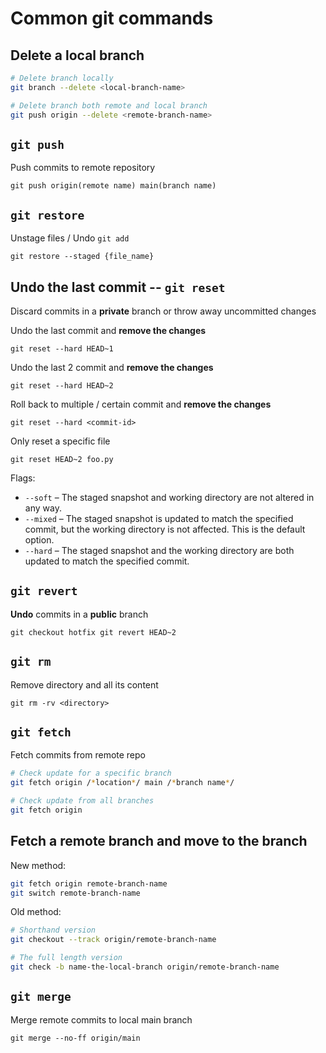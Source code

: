# Common git commands

## Delete a local branch

```bash
# Delete branch locally
git branch --delete <local-branch-name>

# Delete branch both remote and local branch
git push origin --delete <remote-branch-name>
```

## `git push`

Push commits to remote repository

```
git push origin(remote name) main(branch name)
```

## `git restore`

Unstage files / Undo `git add`

```
git restore --staged {file_name}
```

## Undo the last commit -- `git reset`

Discard commits in a **private** branch or throw away uncommitted changes

Undo the last commit and **remove the changes**
```
git reset --hard HEAD~1
```

Undo the last 2 commit and **remove the changes**
```
git reset --hard HEAD~2
```

Roll back to multiple / certain commit and **remove the changes**
```
git reset --hard <commit-id>
```

Only reset a specific file
```
git reset HEAD~2 foo.py
```

Flags: 

- `--soft` – The staged snapshot and working directory are not altered in any way.
- `--mixed` – The staged snapshot is updated to match the specified commit, but the working directory is not affected. This is the default option.
- `--hard` – The staged snapshot and the working directory are both updated to match the specified commit.

## `git revert`

**Undo** commits in a **public** branch

```
git checkout hotfix git revert HEAD~2
```

## `git rm`

Remove directory and all its content
```
git rm -rv <directory>
```

## `git fetch`

Fetch commits from remote repo
```bash
# Check update for a specific branch
git fetch origin /*location*/ main /*branch name*/

# Check update from all branches
git fetch origin
```

## Fetch a remote branch and move to the branch

New method:
```bash
git fetch origin remote-branch-name
git switch remote-branch-name
```

Old method:
```bash
# Shorthand version
git checkout --track origin/remote-branch-name

# The full length version
git check -b name-the-local-branch origin/remote-branch-name
```

## `git merge`

Merge remote commits to local main branch
```
git merge --no-ff origin/main
```